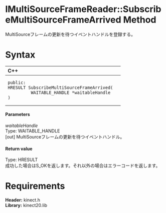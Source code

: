 IMultiSourceFrameReader::SubscribeMultiSourceFrameArrived Method  
================================================================  

MultiSourceフレームの更新を待つイベントハンドルを登録する。 <span id="syntaxSection"></span>

Syntax  
======  

<table>
<colgroup>
<col width="100%" />
</colgroup>
<thead>
<tr class="header">
<th align="left">C++</th>
</tr>
</thead>
<tbody>
<tr class="odd">
<td align="left"><pre><code>public:  
HRESULT SubscribeMultiSourceFrameArrived(  
         WAITABLE_HANDLE *waitableHandle  
)</code></pre></td>
</tr>
</tbody>
</table>

<span id="ID4EG"></span>
#### Parameters  

*waitableHandle*    
Type: WAITABLE\_HANDLE  
[out] MultiSourceフレームの更新を待つイベントハンドル。  

<span id="ID4EP"></span>
#### Return value  

Type: HRESULT  
成功した場合はS\_OKを返します。それ以外の場合はエラーコードを返します。  

<span id="requirements"></span>

Requirements  
============  

**Header:** kinect.h  
**Library:** kinect20.lib  



<!--Please do not edit the data in the comment block below.-->
<!--
TOCTitle : SubscribeMultiSourceFrameArrived Method
RLTitle : IMultiSourceFrameReader::SubscribeMultiSourceFrameArrived Method
KeywordK : SubscribeMultiSourceFrameArrived method
KeywordK : IMultiSourceFrameReader::SubscribeMultiSourceFrameArrived method
KeywordF : IMultiSourceFrameReader::SubscribeMultiSourceFrameArrived
KeywordF : SubscribeMultiSourceFrameArrived
KeywordF : Microsoft.Kinect.kinect.IMultiSourceFrameReader.SubscribeMultiSourceFrameArrived(WAITABLE_HANDLE@)
KeywordA : M:Microsoft.Kinect.kinect.IMultiSourceFrameReader.SubscribeMultiSourceFrameArrived(WAITABLE_HANDLE@)
AssetID : M:Microsoft.Kinect.kinect.IMultiSourceFrameReader.SubscribeMultiSourceFrameArrived(WAITABLE_HANDLE@)
Locale : en-us
CommunityContent : 1
APIType : Managed
APILocation : 
APIName : Microsoft.Kinect.kinect.IMultiSourceFrameReader::SubscribeMultiSourceFrameArrived
TargetOS : Windows
TopicType : kbSyntax
DevLang : C++
DocSet : K4Wv2
ProjType : K4Wv2Proj
Technology : Kinect for Windows
Product : Kinect for Windows SDK v2
productversion : 20
-->
